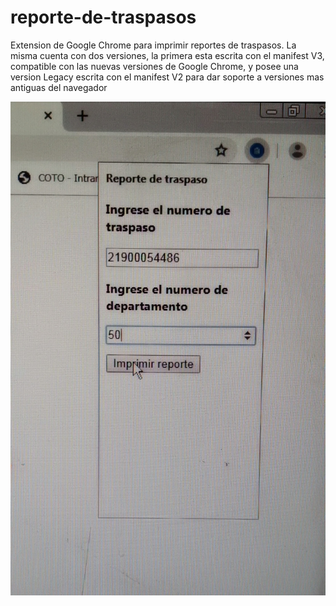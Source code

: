 # reporte-de-traspasos
Extension de Google Chrome para imprimir reportes de traspasos.
La misma cuenta con dos versiones, la primera esta escrita con el manifest V3, compatible con las nuevas versiones de Google Chrome, y posee una version Legacy escrita con el manifest V2 para dar soporte a versiones mas antiguas del navegador 

![Interfaz popup de la extension](https://raw.githubusercontent.com/LucasAMoralesRomero/reporte-de-traspasos/main/20230318_143637~2.jpg)
